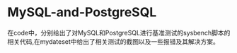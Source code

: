 # MySQL-and-PostgreSQL
在code中，分别给出了对MySQL和PostgreSQL进行基准测试的sysbench脚本的相关代码,在mydateset中给出了相关测试的截图以及一些报错及其解决方案。
